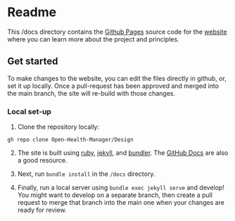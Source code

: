 # Readme

This /docs directory contains the [Github Pages](https://pages.github.com) source code for the [website](https://open-health-manager.github.io/Design/) where you can learn more about the project and principles.

## Get started

To make changes to the website, you can edit the files directly in github, or, set it up locally. Once a pull-request has been approved and merged into the main branch, the site will re-build with those changes.

### Local set-up

1. Clone the repository locally:

```
gh repo clone Open-Health-Manager/Design
```

2. The site is built using [ruby](https://www.ruby-lang.org/en/documentation/installation/), [jekyll](https://jekyllrb.com/docs/installation/), and [bundler](https://bundler.io/). The [GitHub Docs](https://docs.github.com/en/pages/setting-up-a-github-pages-site-with-jekyll/testing-your-github-pages-site-locally-with-jekyll) are also a good resource.

3. Next, run `bundle install` in the `/docs` directory.

4. Finally, run a local server using `bundle exec jekyll serve` and develop! You might want to develop on a separate branch, then create a pull request to merge that branch into the main one when your changes are ready for review.